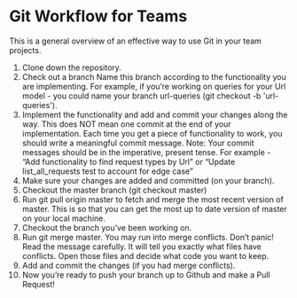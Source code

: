 # Git Workflow for Teams
This is a general overview of an effective way to use Git in your team projects.

1. Clone down the repository.
2. Check out a branch Name this branch according to the functionality you are implementing. 
For example, if you’re working on queries for your Url model - you could name your branch url-queries (git checkout -b 'url-queries').
3. Implement the functionality and add and commit your changes along the way. This does NOT mean one commit at the end of your implementation. Each time you get a piece of functionality to work, you should write a meaningful commit message. Note: Your commit messages should be in the imperative, present tense. For example - “Add functionality to find request types by Url” or “Update list_all_requests test to account for edge case”
4. Make sure your changes are added and committed (on your branch).
5. Checkout the master branch (git checkout master)
6. Run git pull origin master to fetch and merge the most recent version of master. This is so that you can get the most up to date version of master on your local machine.
7. Checkout the branch you’ve been working on.
8. Run git merge master. You may run into merge conflicts. Don’t panic! Read the message carefully. It will tell you exactly what files have conflicts. Open those files and decide what code you want to keep.
9. Add and commit the changes (if you had merge conflicts).
10. Now you’re ready to push your branch up to Github and make a Pull Request!
